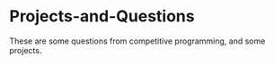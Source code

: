 # Projects-and-Questions
These are some questions from competitive programming, and some projects. 
